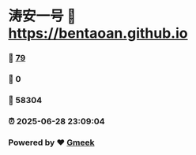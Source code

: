 # 涛安一号 :link: https://bentaoan.github.io 
### :page_facing_up: [79](https://bentaoan.github.io/tag.html) 
### :speech_balloon: 0 
### :hibiscus: 58304 
### :alarm_clock: 2025-06-28 23:09:04 
### Powered by :heart: [Gmeek](https://github.com/Meekdai/Gmeek)
